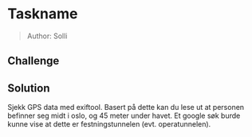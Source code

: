 # Taskname
> Author: Solli

## Challenge

## Solution

Sjekk GPS data med exiftool.
Basert på dette kan du lese ut at personen befinner seg midt i oslo, og 45 meter under havet.
Et google søk burde kunne vise at dette er festningstunnelen (evt. operatunnelen).